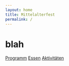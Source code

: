 ```yaml
---
layout: home
title: Mittelalterfest
permalink: /
---
```


# blah

[Programm](/agenda)
[Essen](/food)
[Aktivitäten](/activites)

